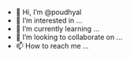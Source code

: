 - 👋 Hi, I’m @poudhyal
- 👀 I’m interested in ...
- 🌱 I’m currently learning ...
- 💞️ I’m looking to collaborate on ...
- 📫 How to reach me ...

<!---
poudhyal/poudhyal is a ✨ special ✨ repository because its `README.md` (this file) appears on your GitHub profile.
You can click the Preview link to take a look at your changes.
--->
